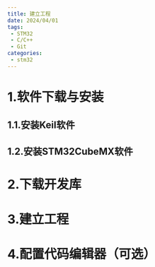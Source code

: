 ```yaml
---
title: 建立工程
date: 2024/04/01
tags:
 - STM32
 - C/C++
 - Git
categories:
 - stm32
---
```


# 1.软件下载与安装
## 1.1.安装Keil软件
## 1.2.安装STM32CubeMX软件

# 2.下载开发库
# 3.建立工程
# 4.配置代码编辑器（可选）